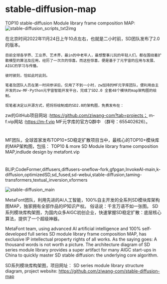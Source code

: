 # stable-diffusion-map
TOP10 stable-diffusion Module library frame composition MAP:
![stable-diffusion_scripts_txt2img](https://user-images.githubusercontent.com/11691791/200961057-0381216b-e244-494e-8600-a44f669f2207.png)

在北京时间2022年11月24日上午10点左右，也就是二小时前，SD团队发布了2.0的版本。

    目前全球各学界、工业界、艺术界，最in的中老年人，最想整事儿玩的年轻人们，都在围绕着扩散模型的算法及应用，经历了一次次的惊喜。而这些惊喜，便是基于了元宇宙的应用与发展、AIGC的学习与传播。

    彼时彼刻，恰如此时此刻。

    笔者及团队人员在第一时间参详后，仅用了不到一小时，zw加持的MF元字库团队，便利用自主开发的zw·MF·Python元宇宙智能开发平台，完成了SD2.0 全套48个模块的map架构图的绘制。

    现笔者决定以开源方式，把将将绘制成的SD2.0的架构图，免费发布在：
zw的GitHub项目网站 :https://github.com/ziwang-com?tab=projects；
m-f.vip网站 :https://m-f.vip
MF元字库的官方Q群中 （群号：655402626）。


#
MF团队，全球首家发布TOP10+SD稳定扩散项目当中，最核心的TOP10+模块库的MAP架构图，包括：
TOP10 & more SD Module library frame composition MAP,indlude
design by metafont.vip
#
BLIP,CodeFormer,diffusers,diffusers-oneflow-fork,gfpgan,InvokeAI-main,k-diffusion,optimizedSD,sd_fused,sd-webui,stable-diffusion,taming-transformers,textual_inversion,xformers

![stable-diffusion_main](https://user-images.githubusercontent.com/11691791/200960986-0eca5dc3-4ec1-405c-b7e7-b8baaaa68d22.png)


MetaFont团队，利用先进的AI人工智能，100%自主开发的全系列SD模块库架构图MAP，独家拥有全部作品的IP知识产权。
俗话说：千言万语不如一张图。
SD系列模块库构架图，为国内众多AIGC初创企业，快速掌握SD稳定扩散：底层核心算法，提供了一个超级神器。

MetaFont team, using advanced AI artificial intelligence and 100% self-developed full series SD module library frame composition MAP, has exclusive IP intellectual property rights of all works.
As the saying goes: A thousand words is not worth a picture.
The architecture diagram of SD series module library provides a super artifact for many AIGC start-ups in China to quickly master SD stable diffusion: the underlying core algorithm.


SD系列模块库构架图，项目网址：
SD series module library structure diagram, project website:
https://github.com/ziwang-com/stable-diffusion-map
